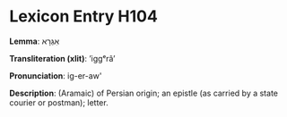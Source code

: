 # Lexicon Entry H104

**Lemma**: אִגְּרָא

**Transliteration (xlit)**: ʼiggᵉrâʼ

**Pronunciation**: ig-er-aw'

**Description**:
(Aramaic) of Persian origin; an epistle (as carried by a state courier or postman); letter.

